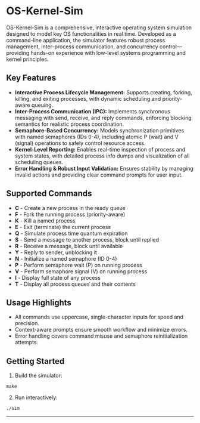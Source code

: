 # OS-Kernel-Sim

OS-Kernel-Sim is a comprehensive, interactive operating system simulation designed to model key OS functionalities in real time. Developed as a command-line application, the simulator features robust process management, inter-process communication, and concurrency control—providing hands-on experience with low-level systems programming and kernel principles.

## Key Features

- **Interactive Process Lifecycle Management:**
Supports creating, forking, killing, and exiting processes, with dynamic scheduling and priority-aware queuing.
- **Inter-Process Communication (IPC):**
Implements synchronous messaging with send, receive, and reply commands, enforcing blocking semantics for realistic process coordination.
- **Semaphore-Based Concurrency:**
Models synchronization primitives with named semaphores (IDs 0-4), including atomic P (wait) and V (signal) operations to safely control resource access.
- **Kernel-Level Reporting:**
Enables real-time inspection of process and system states, with detailed process info dumps and visualization of all scheduling queues.
- **Error Handling \& Robust Input Validation:**
Ensures stability by managing invalid actions and providing clear command prompts for user input.


## Supported Commands

- **C** - Create a new process in the ready queue
- **F** - Fork the running process (priority-aware)
- **K** - Kill a named process
- **E** - Exit (terminate) the current process
- **Q** - Simulate process time quantum expiration
- **S** - Send a message to another process, block until replied
- **R** - Receive a message, block until available
- **Y** - Reply to sender, unblocking it
- **N** - Initialize a named semaphore (ID 0-4)
- **P** - Perform semaphore wait (P) on running process
- **V** - Perform semaphore signal (V) on running process
- **I** - Display full state of any process
- **T** - Display all process queues and their contents


## Usage Highlights

- All commands use uppercase, single-character inputs for speed and precision.
- Context-aware prompts ensure smooth workflow and minimize errors.
- Error handling covers command misuse and semaphore reinitialization attempts.


## Getting Started

1. Build the simulator:

```
make
```

2. Run interactively:

```
./sim
```


***


